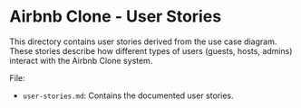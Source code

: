 # Airbnb Clone - User Stories

This directory contains user stories derived from the use case diagram. These stories describe how different types of users (guests, hosts, admins) interact with the Airbnb Clone system.

File:
- `user-stories.md`: Contains the documented user stories.
